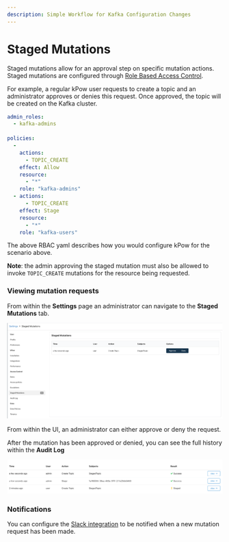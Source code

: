 ```yaml
---
description: Simple Workflow for Kafka Configuration Changes
---
```


# Staged Mutations

Staged mutations allow for an approval step on specific mutation actions. Staged mutations are configured through [Role Based Access Control](../role-based-access-control.md).

For example, a regular kPow user requests to create a topic and an administrator approves or denies this request. Once approved, the topic will be created on the Kafka cluster.

```yaml
admin_roles:
  - kafka-admins

policies:
  -
    actions:
      - TOPIC_CREATE
    effect: Allow
    resource:
      - "*"
    role: "kafka-admins"
  - actions:
      - TOPIC_CREATE
    effect: Stage
    resource:
      - "*"
    role: "kafka-users"
```

The above RBAC yaml describes how you would configure kPow for the scenario above. 

**Note**: the admin approving the staged mutation must also be allowed to invoke `TOPIC_CREATE` mutations for the resource being requested.

### Viewing mutation requests

From within the **Settings** page an administrator can navigate to the **Staged Mutations** tab.

![](<../../.gitbook/assets/Screen Shot 2021-06-11 at 10.42.57 am.png>)

From within the UI, an administrator can either approve or deny the request. 

After the mutation has been approved or denied, you can see the full history within the **Audit Log**

![](<../../.gitbook/assets/Screen Shot 2021-06-11 at 10.44.30 am.png>)

### Notifications

You can configure the [Slack integration](../../features/slack-integration.md) to be notified when a new mutation request has been made.
